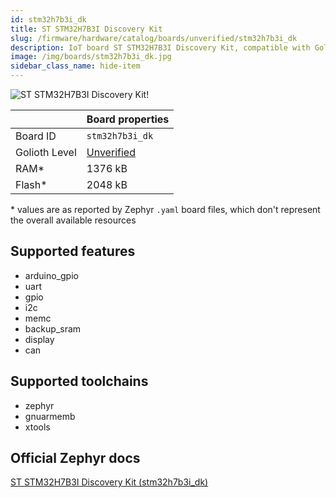 ```yaml
---
id: stm32h7b3i_dk
title: ST STM32H7B3I Discovery Kit
slug: /firmware/hardware/catalog/boards/unverified/stm32h7b3i_dk
description: IoT board ST STM32H7B3I Discovery Kit, compatible with Golioth at unverified level.
image: /img/boards/stm32h7b3i_dk.jpg
sidebar_class_name: hide-item
---
```


[//]: # (This is an auto-generated file, do not edit! Changes to it will be lost upon re-generation)

![ST STM32H7B3I Discovery Kit!](/img/boards/stm32h7b3i_dk.jpg "ST STM32H7B3I Discovery Kit")

|                | Board properties     |
| -------------  | -------------------- |
| Board ID       | `stm32h7b3i_dk` |
| Golioth Level  | [Unverified](/firmware/hardware#unverified-boards) |
| RAM*           | 1376 kB |
| Flash*         | 2048 kB |

\* values are as reported by Zephyr `.yaml` board files, which don't represent the overall available resources



## Supported features

* arduino_gpio
* uart
* gpio
* i2c
* memc
* backup_sram
* display
* can

## Supported toolchains

* zephyr
* gnuarmemb
* xtools

## Official Zephyr docs

[ST STM32H7B3I Discovery Kit (stm32h7b3i_dk)](https://docs.zephyrproject.org/latest/boards/st/stm32h7b3i_dk/doc/index.html)

